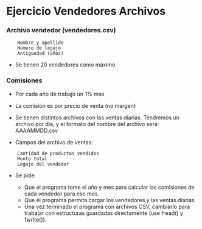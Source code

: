 # Ejercicio Vendedores Archivos 

### Archivo vendedor (vendedores.csv)
```
    Nombre y apellido
    Numero de legajo
    Antiguedad (años)
```

* Se tienen 20 vendedores como máximo

### Comisiones

* Por cada año de trabajo un 1% mas
* La comisión es por precio de venta (no margen)
* Se tienen distintos archivos con las ventas diarias. Tendremos un archivo por dia, y el formato del nombre del archivo será: AAAAMMDD.csv

* Campos del archivo de ventas:
```
    Cantidad de productos vendidos
    Monto total
    Legajo del vendedor
```

* Se pide:

    * Que el programa tome el año y mes para calcular las comisiones de cada vendedor para ese mes.
    * Que el programa permita cargar los vendedores y las ventas diarias.
    * Una vez terminado el programa con archivos CSV, cambiarlo para trabajar con estructuras guardadas directamente (use fread() y fwrite()).